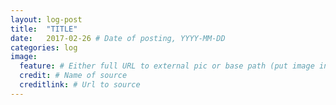 ```yaml
---
layout: log-post
title:  "TITLE"
date:   2017-02-26 # Date of posting, YYYY-MM-DD
categories: log
image:
  feature: # Either full URL to external pic or base path (put image in ./assets/DATE/)
  credit: # Name of source
  creditlink: # Url to source
---
```

